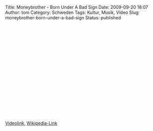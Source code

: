 Title: Moneybrother - Born Under A Bad Sign
Date: 2009-09-20 18:07
Author: tom
Category: Schweden
Tags: Kultur, Musik, Video
Slug: moneybrother-born-under-a-bad-sign
Status: published

<p>
<object width="480" height="295">
<param name="movie" value="http://www.youtube-nocookie.com/v/IiylR5BrFsM&amp;hl=en&amp;fs=1&amp;"></param><param name="allowFullScreen" value="true"></param><param name="allowscriptaccess" value="always"></param>
<embed src="http://www.youtube-nocookie.com/v/IiylR5BrFsM&amp;hl=en&amp;fs=1&amp;" type="application/x-shockwave-flash" allowscriptaccess="always" allowfullscreen="true" width="480" height="295">
</embed>
</object>
  
[Videolink](http://www.youtube.com/watch?v=IiylR5BrFsM),
[Wikipedia-Link](http://de.wikipedia.org/wiki/Moneybrother)
</p>

